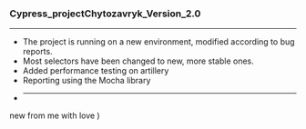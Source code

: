### Cypress_projectChytozavryk_Version_2.0


___
- The project is running on a new environment, modified according to bug reports.
- Most selectors have been changed to new, more stable ones.
- Added performance testing on artillery
- Reporting using the Mocha library   
- ____
new  from me with love )
